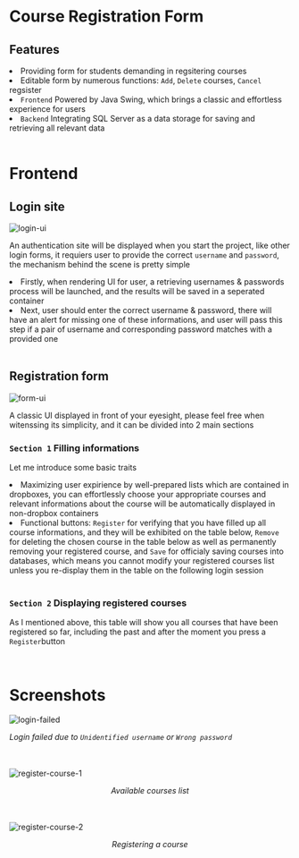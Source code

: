 <h1>Course Registration Form</h1>
<h2>Features</h2>
<li>Providing form for students demanding in regsitering courses</li>
<li>Editable form by numerous functions: <code>Add</code>, <code>Delete</code> courses, <code>Cancel</code> regsister</li>
<li><code>Frontend</code> Powered by Java Swing, which brings a classic and effortless experience for users</li>
<li><code>Backend</code> Integrating SQL Server as a data storage for saving and retrieving all relevant data</li>
<br>
<h1>Frontend</h1>
<h2>Login site</h2>
<img src="https://github.com/O-oLogN/Java-SQL-Connection/assets/100874484/c13997d7-ee68-4aaa-9037-478990bc41e2" alt="login-ui">
<br>
<p>An authentication site will be displayed when you start the project, like other login forms, it requiers user to provide the correct <code>username</code> and <code>password</code>, the mechanism behind the scene is pretty simple<br></p> 
<li>Firstly, when rendering UI for user, a retrieving usernames & passwords process will be launched, and the results will be saved in a seperated container</li>
<li>Next, user should enter the correct username & password, there will have an alert for missing one of these informations, and user will pass this step if a pair of username and corresponding password matches with a provided one</li>
<br>
<h2>Registration form</h2>
<img src="https://github.com/O-oLogN/Java-SQL-Connection/assets/100874484/9ad21831-247b-4d2c-9c70-1f2213973554" alt="form-ui">
<br>
<p>A classic UI displayed in front of your eyesight, please feel free when witenssing its simplicity, and it can be divided into 2 main sections </p>
<h3><code>Section 1</code> Filling informations</h3>
<p>Let me introduce some basic traits</p>
<li>Maximizing user expirience by well-prepared lists which are contained in dropboxes, you can effortlessly choose your appropriate courses and relevant informations about the course will be automatically displayed in non-dropbox containers</li>
<li>Functional buttons: <code>Register</code> for verifying that you have filled up all course informations, and they will be exhibited on the table below,  <code>Remove</code> for deleting the chosen course in the table below as well as permanently removing your registered course, and <code>Save</code> for officialy saving courses into databases, which means you cannot modify your registered courses list unless you re-display them in the table on the following login session </li>
<br>
<h3><code>Section 2</code> Displaying registered courses</h3>
<p>As I mentioned above, this table will show you all courses that have been registered so far, including the past and after the moment you press a <code>Register</code>button</p>
<br>
<h1>Screenshots</h1>
<img align="center" src="https://github.com/O-oLogN/Java-SQL-Connection/assets/100874484/ee7fb01c-1c68-4143-a000-131299703a69" alt="login-failed">
<p><i>Login failed due to <code>Unidentified username</code> or <code>Wrong password</code></i></p>
<br>
<br>
<img src="https://github.com/O-oLogN/Java-SQL-Connection/assets/100874484/118e09bb-a440-4093-a710-3aa0637d4d7e" alt="register-course-1">
<p align="center"><i>Available courses list</i></p>
<br>
<br>
<img src="https://github.com/O-oLogN/Java-SQL-Connection/assets/100874484/73637cb6-842a-48d6-8912-1e4136fb1913" alt="register-course-2">
<p align="center"><i>Registering a course</i></p>
